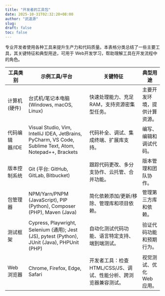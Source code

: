 ```yaml
---
title: "开发者的工具包"
date: 2025-10-31T02:32:20+08:00
author: "武道源"
slug:
draft: false
toc: false
---
```


专业开发者使用各种工具来提升生产力和代码质量。本表格分类总结了一些主要工具，其关键特征和典型用途，可用于 Web开发学习，帮助理解工具在开发流程中的角色。

| 工具类别          | 示例工具/平台                                                                 | 关键特征                                                                 | 典型用途                     |
|-------------------|-------------------------------------------------------------------------------|--------------------------------------------------------------------------|------------------------------|
| 计算机 (硬件)    | 台式机/笔记本电脑 (Windows, macOS, Linux)                                     | 快速处理能力、充足 RAM，支持资源密集型任务。                             | 主要开发环境，提供计算资源。|
| 代码编辑器/IDE   | Visual Studio, Vim, IntelliJ IDEA, JetBrains, PyCharm, VS Code, Sublime Text, Atom, Notepad++, Brackets | 代码补全、调试、集成终端、扩展库支持。                                   | 编写、编辑和调试代码。      |
| 版本控制系统     | Git (平台: GitHub, GitLab, Bitbucket)                                         | 跟踪代码更改、多分支协作、云托管、合并功能。                             | 版本管理和团队协作。        |
| 包管理器         | NPM/Yarn/PNPM (JavaScript), PIP (Python), Composer (PHP), Maven (Java)        | 简化依赖添加/更新/移除、管理库和项目依赖。                               | 管理第三方库和依赖。        |
| 测试框架         | Cypress, Playwright, Selenium (通用); Jest (JS), pytest (Python), JUnit (Java), PHPUnit (PHP) | 自动化测试代码功能、语言特定支持、端到端测试。                           | 验证代码功能和预期行为。    |
| Web 浏览器       | Chrome, Firefox, Edge, Safari                                                 | 开发者工具：检查 HTML/CSS/JS、调试、性能分析、跨浏览器兼容测试。         | 视觉测试、优化 Web 应用。   |